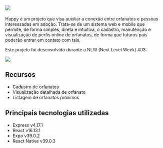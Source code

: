 # <img src="https://i.ibb.co/nM0brkW/Icon.png">

Happy é um projeto que visa auxiliar a conexão entre orfanatos e pessoas interessadas em adoção. Trata-se de um sistema web e mobile que permite, de forma simples, direta e intuitiva, o cadastro, manutenção e visualização de perfis online de orfanatos, de forma que futuros pais poderão entrar em contato com tais.

Este projeto foi desenvolvido durante a NLW (Next Level Week) #03.

<img src="https://i.ibb.co/3kpRRh1/Landing.png">

## **Recursos**

- Cadastro de orfanatos
- Visualização detalhada de orfanato
- Listagem de orfanatos próximos

## **Principais tecnologias utilizadas**

- Express v4.17.1
- React v16.13.1
- Expo v39.0.2
- React Native v39.0.3
